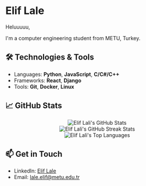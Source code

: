 # Elif Lale

Heluuuuu,

I'm a computer engineering student from METU, Turkey.

## 🛠️ Technologies & Tools
- Languages: **Python**, **JavaScript**, **C/C#/C++**
- Frameworks: **React**, **Django**
- Tools: **Git**, **Docker**, **Linux**

## 📈 GitHub Stats
<div align="center">
  <img src="https://github-readme-stats.vercel.app/api?username=eliflali&theme=dark&hide_border=false&include_all_commits=true&count_private=true" alt="Elif Lali's GitHub Stats"/>
  <br/>
  <img src="https://github-readme-streak-stats.herokuapp.com/?user=eliflali&theme=dark&hide_border=false" alt="Elif Lali's GitHub Streak Stats"/>
  <br/>
  <img src="https://github-readme-stats.vercel.app/api/top-langs/?username=eliflali&theme=dark&hide_border=false&include_all_commits=true&count_private=true&layout=compact" alt="Elif Lali's Top Languages"/>
</div>

## 📫 Get in Touch
- LinkedIn: [Elif Lale](https://www.linkedin.com/in/elif-lale-311021197/)
- Email: [lale.elif@metu.edu.tr](mailto:lale.elif@metu.edu.tr)
